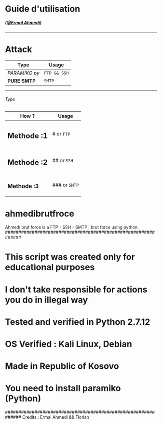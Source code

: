 Guide d'utilisation
===

##### ([@Ermal Ahmedi](https://twitter.com/ErmalAhmedi))


---

# Attack

Type | Usage
------------- | -----
*PARAMIKO py* | `FTP && SSH`
**PURE SMTP** | `SMTP`


---

###### Type
How ?       | Usage
----------- | -----
<h2>Methode :1</h2> | # or `FTP`
<h2>Methode :2</h2> | ## or `SSH`
<h3>Methode :3</h3> | ### or `SMTP`

# ahmedibrutfroce
Ahmedi brut force is a FTP - SSH - SMTP , brut force using python.
##############################################################
# This script was created only for educational purposes      #
# I don't take responsible for actions you do in illegal way #
# Tested and verified in Python 2.7.12                       #
# OS Verified : Kali Linux, Debian                           #
# Made in Republic of Kosovo                                 #
# You need to install paramiko (Python)                      #
##############################################################
Credits : Ermal Ahmedi && Florian 
